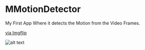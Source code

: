 # MMotionDetector
My First App Where it detects the Motion from the Video Frames.

<a href="https://imgflip.com/gif/4lzbw6">via Imgflip</a></p></div>

![alt text](https://github.com/munesh-adabala/MMotionDetector/blob/master/image.jpg?raw=true)
